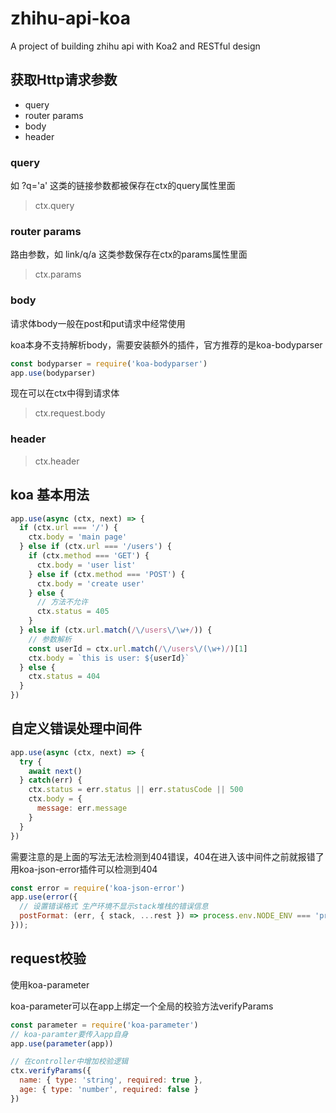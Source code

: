 # zhihu-api-koa

A project of building zhihu api with Koa2 and RESTful design

## 获取Http请求参数

- query
- router params
- body
- header
  
### query

如 ?q='a' 这类的链接参数都被保存在ctx的query属性里面
>ctx.query

### router params

路由参数，如 link/q/a 这类参数保存在ctx的params属性里面
>ctx.params

### body

请求体body一般在post和put请求中经常使用

koa本身不支持解析body，需要安装额外的插件，官方推荐的是koa-bodyparser

```javascript
const bodyparser = require('koa-bodyparser')
app.use(bodyparser)
```

现在可以在ctx中得到请求体
>ctx.request.body

### header

>ctx.header

## koa 基本用法

```javascript
app.use(async (ctx, next) => {
  if (ctx.url === '/') {
    ctx.body = 'main page'
  } else if (ctx.url === '/users') {
    if (ctx.method === 'GET') {
      ctx.body = 'user list'
    } else if (ctx.method === 'POST') {
      ctx.body = 'create user'
    } else {
      // 方法不允许
      ctx.status = 405 
    }
  } else if (ctx.url.match(/\/users\/\w+/)) {
    // 参数解析
    const userId = ctx.url.match(/\/users\/(\w+)/)[1]
    ctx.body = `this is user: ${userId}`
  } else {
    ctx.status = 404
  }
})
```

## 自定义错误处理中间件

```javascript
app.use(async (ctx, next) => {
  try {
    await next()
  } catch(err) {
    ctx.status = err.status || err.statusCode || 500
    ctx.body = {
      message: err.message
    }
  }
})
```

需要注意的是上面的写法无法检测到404错误，404在进入该中间件之前就报错了
用koa-json-error插件可以检测到404

```javascript
const error = require('koa-json-error')
app.use(error({
  // 设置错误格式 生产环境不显示stack堆栈的错误信息
  postFormat: (err, { stack, ...rest }) => process.env.NODE_ENV === 'production' ? rest : { stack, ...rest }
}));
```

## request校验

使用koa-parameter

koa-parameter可以在app上绑定一个全局的校验方法verifyParams

```javascript
const parameter = require('koa-parameter')
// koa-paramter要传入app自身
app.use(parameter(app))

// 在controller中增加校验逻辑
ctx.verifyParams({
  name: { type: 'string', required: true },
  age: { type: 'number', required: false }
})
```
